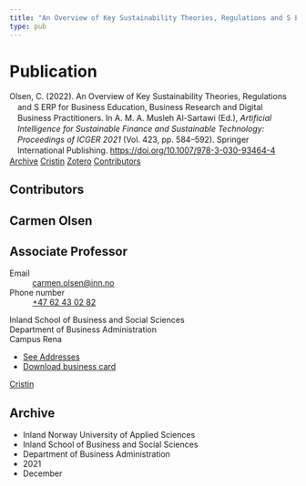 ```yaml
---
title: "An Overview of Key Sustainability Theories, Regulations and S ERP for Business Education, Business Research and Digital Business Practitioners"
type: pub
---
```

<h1>Publication</h1>
<article id="csl-bib-container-RHM6YTTD" class="csl-bib-container">
  <div class="csl-bib-body" style="line-height: 1.35; padding-left: 1em; text-indent:-1em;">
  <div class="csl-entry">Olsen, C. (2022). An Overview of Key Sustainability Theories, Regulations and S ERP for Business Education, Business Research and Digital Business Practitioners. In A. M. A. Musleh Al-Sartawi (Ed.), <i>Artificial Intelligence for Sustainable Finance and Sustainable Technology: Proceedings of ICGER 2021</i> (Vol. 423, pp. 584&#x2013;592). Springer International Publishing. <a href="https://doi.org/10.1007/978-3-030-93464-4">https://doi.org/10.1007/978-3-030-93464-4</a></div>
</div>
  <div class="csl-bib-buttons">
    <a href="#taxonomy-article-RHM6YTTD" class="csl-bib-button">Archive</a>
    <a href="https://app.cristin.no/results/show.jsf?id=1965536" alt="Cristin URL" class="csl-bib-button">Cristin</a>
    <a href="http://zotero.org/groups/5022929/items/RHM6YTTD" alt="Zotero URL" class="csl-bib-button">Zotero</a>
    <a href="#contributors-article-RHM6YTTD" class="csl-bib-button">Contributors</a>
  </div>
  <div id="csl-bib-meta-container-RHM6YTTD"></div>
</article>
<div id="csl-bib-meta-RHM6YTTD" class="csl-bib-meta">
  <article id="contributors-article-RHM6YTTD" class="contributors-article">
    <h1>Contributors</h1>
    <div class="personas">
<div class="vrtx-hinn-person-card">
<div class="photo">
<i class="lar la-user-circle missing-person"></i>
</div>
<div class="info">
<hgroup><h1>Carmen Olsen</h1>
<h2>Associate Professor</h2>
</hgroup><dl>
<dt>Email</dt>
<dd>
<a href="mailto:carmen.olsen@inn.no">carmen.olsen@inn.no</a>
</dd>
<dt>Phone number</dt>
<dd><a href="tel:+4762430282">
+47 62 43 02 82
</a></dd>
</dl>
<p>
Inland School of Business and Social Sciences<br>
Department of Business Administration<br>
Campus Rena
</p>
<ul class="vrtx-hinn-links">
<li><a href="https://www.inn.no/english/find-an-employee/carmen-olsen.html#vrtx-hinn-addresses">See Addresses</a></li>
<li><a href="https://www.inn.no/english/find-an-employee/carmen-olsen.html?vrtx=vcf">Download business card</a></li>
</ul>
</div>
</div>
<a href="https://app.cristin.no/persons/show.jsf?id=395616" alt="Cristin URL" class="personas-cristin">Cristin</a>
</div>
  </article>
  <article id="taxonomy-article-RHM6YTTD" class="taxonomy-article">
    <h1>Archive</h1>
    <ul>
      <li>Inland Norway University of Applied Sciences</li>
      <li>Inland School of Business and Social Sciences</li>
      <li>Department of Business Administration</li>
      <li>2021</li>
      <li>December</li>
    </ul>
  </article>
</div>
